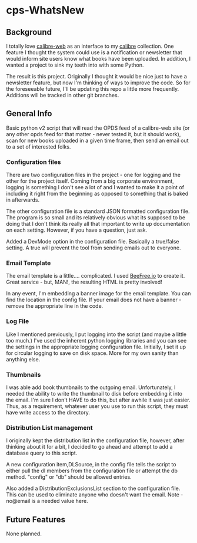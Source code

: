 # cps-WhatsNew #
## Background ##
I totally love [calibre-web](https://github.com/janeczku/calibre-web) as an interface to my [calibre](https://calibre-ebook.com) collection.  One feature I thought the system could use is a notification or newsletter that would inform site users know what books have been uploaded.  In addition, I wanted a project to sink my teeth into with some Python.

The result is this project.  Originally I thought it would be nice just to have a newsletter feature, but now I'm thinking of ways to improve the code.  So for the foreseeable future, I'll be updating this repo a little more frequently.  Additions will be tracked in other git branches.

## General Info ##

Basic python v2 script that will read the OPDS feed of a calibre-web site (or any other opds feed for that matter - never tested it, but it should work), scan for new books uploaded in a given time frame, then send an email out to a set of interested folks.  

### Configuration files ###
There are two configuration files in the project - one for logging and the other for the project itself.  Coming from a big corporate environment, logging is something I don't see a lot of and I wanted to make it a point of including it right from the beginning as opposed to something that is baked in afterwards.

The other configuration file is a standard JSON formatted configuration file.  The program is so small and its relatively obvious what its supposed to be doing that I don't think its really all that important to write up documentation on each setting.  However, if you have a question, just ask.

Added a DevMode option in the configuration file.  Basically a true/false setting.  A true will prevent the tool from sending emails out to everyone.

### Email Template ###
The email template is a little.... complicated.  I used [BeeFree.io](http://Beefree.io) to create it.  Great service - but, MAN!, the resulting HTML is pretty involved!  

In any event, I'm embedding a banner image for the email template.  You can find the location in the config file.  If your email does not have a banner - remove the appropriate line in the code. 

### Log File ###
Like I mentioned previously, I put logging into the script (and maybe a little too much.)  I've used the inherent python logging libraries and you can see the settings in the appropriate logging configuration file. Initially, I set it up for circular logging to save on disk space. More for my own sanity than anything else.

### Thumbnails ###
I was able add book thumbnails to the outgoing email.  Unfortunately, I needed the ability to write the thumbnail to disk before embedding it into the email.  I'm sure I don't HAVE to do this, but after awhile it was just easier.  Thus, as a requirement, whatever user you use to run this script, they must have write access to the directory.

### Distribution List management ###
I originally kept the distribution list in the configuration file, however, after thinking about it for a bit, I decided to go ahead and attempt to add a database query to this script.

A new configuration item,DLSource, in the config file tells the script to either pull the dl members from the configuration file or attempt the db method.  "config" or "db" should be allowed entries.

Also added a DistributionExclusionsList section to the configuration file.  This can be used to eliminate anyone who doesn't want the email.  Note - no@email is a needed value here.

## Future Features ##

None planned.

